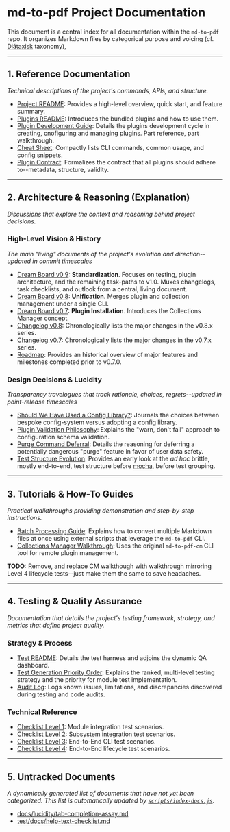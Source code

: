# md-to-pdf Project Documentation

This document is a central index for all documentation within the `md-to-pdf` repo.
It organizes Markdown files by categorical purpose and voicing (cf. [Diátaxisk](https://diataxis.fr/) taxonomy),


---

## 1. Reference Documentation
*Technical descriptions of the project's commands, APIs, and structure.*

* [Project README](../README.md): Provides a high-level overview, quick start, and feature summary.
* [Plugins README](../plugins/README.md): Introduces the bundled plugins and how to use them.
* [Plugin Development Guide](plugin-development.md): 
  Details the plugins development cycle in creating, cnofiguring and managing plugins. Part reference, part walkthrough.
* [Cheat Sheet](cheat-sheet.md): Compactly lists CLI commands, common usage, and config snippets.
* [Plugin Contract](plugin-contract.md): Formalizes the contract that all plugins should adhere to--metadata, structure, validity.

---

## 2. Architecture & Reasoning (Explanation)
*Discussions that explore the context and reasoning behind project decisions.*

### High-Level Vision & History
*The main "living" documents of the project's evolution and direction--updated in commit timescales*

* [Dream Board v0.9](dream-board-v0.9.md): **Standardization**. Focuses on testing, plugin architecture, and the remaining task-paths to v1.0.
  Muxes changelogs, task checklists, and outlook from a central, living document.
* [Dream Board v0.8](dream-board-v0.8.md): **Unification**. Merges plugin and collection management under a single CLI.
* [Dream Board v0.7](dream-board-v0.7.md): **Plugin Installation**. Introduces the Collections Manager concept.
* [Changelog v0.8](changelog-v0.8.md): Chronologically lists the major changes in the v0.8.x series.
* [Changelog v0.7](changelog-v0.7.md): Chronologically lists the major changes in the v0.7.x series.
* [Roadmap](roadmap.md): Provides an historical overview of major features and milestones completed prior to v0.7.0.

### Design Decisions & Lucidity
*Transparency travelogues that track rationale, choices, regrets--updated in point-release timescales*

* [Should We Have Used a Config Library?](lucidity/should-we-have-used-a-config-library.md):
  Journals the choices between bespoke config-system versus adopting a config library.
* [Plugin Validation Philosophy](lucidity/schema-validation-philosophy.md):
  Explains the "warn, don't fail" approach to configuration schema validation.
* [Purge Command Deferral](lucidity/purge.md):
  Details the reasoning for deferring a potentially dangerous "purge" feature in favor of user data safety.
* [Test Structure Evolution](lucidity/current-vs-proposed-test-structure.md):
  Provides an early look at the *ad hoc* brittle, mostly end-to-end, test structure before 
  [mocha](https://mochajs.org/), before test grouping.

---

## 3. Tutorials & How-To Guides

*Practical walkthroughs providing demonstration and step-by-step instructions.*

* [Batch Processing Guide](batch-processing-guide.md): Explains how to convert multiple Markdown files at once using external scripts that leverage the `md-to-pdf` CLI.
* [Collections Manager Walkthrough](../src/collections-manager/walkthrough.md):
  Uses the original `md-to-pdf-cm` CLI tool for remote plugin management.

**TODO:** Remove, and replace CM walkthough with walkthrough mirroring Level 4 lifecycle tests--just make them the same to save headaches.

---

## 4. Testing & Quality Assurance
*Documentation that details the project's testing framework, strategy, and metrics that define project quality.*

### Strategy & Process
* [Test README](../test/README.md):
  Details the test harness and adjoins the dynamic QA dashboard.
* [Test Generation Priority Order](../test/docs/test-generation-priority-order.md):
  Explains the ranked, multi-level testing strategy and the priority for module test implementation.
* [Audit Log](../test/docs/audit-log.md): 
  Logs known issues, limitations, and discrepancies discovered during testing and code audits.

### Technical Reference
* [Checklist Level 1](../test/docs/checklist-level-1.md): Module integration test scenarios.
* [Checklist Level 2](../test/docs/checklist-level-2.md): Subsystem integration test scenarios.
* [Checklist Level 3](../test/docs/checklist-level-3.md): End-to-End CLI test scenarios.
* [Checklist Level 4](../test/docs/checklist-level-4.md): End-to-End lifecycle test scenarios.

---

## 5. Untracked Documents
*A dynamically generated list of documents that have not yet been categorized.*
*This list is automatically updated by [`scripts/index-docs.js`](../scripts/index-docs.js).*

<!-- etc-start -->

- [docs/lucidity/tab-completion-assay.md](lucidity/tab-completion-assay.md)
- [test/docs/help-text-checklist.md](../test/docs/help-text-checklist.md)

<!-- etc-end -->

